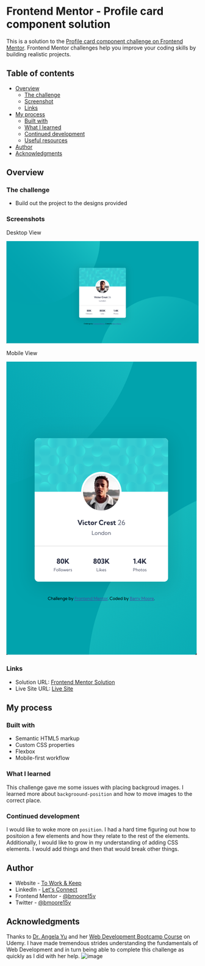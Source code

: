 # Frontend Mentor - Profile card component solution

This is a solution to the [Profile card component challenge on Frontend Mentor](https://www.frontendmentor.io/challenges/profile-card-component-cfArpWshJ). Frontend Mentor challenges help you improve your coding skills by building realistic projects.

## Table of contents

- [Overview](#overview)
  - [The challenge](#the-challenge)
  - [Screenshot](#screenshot)
  - [Links](#links)
- [My process](#my-process)
  - [Built with](#built-with)
  - [What I learned](#what-i-learned)
  - [Continued development](#continued-development)
  - [Useful resources](#useful-resources)
- [Author](#author)
- [Acknowledgments](#acknowledgments)

## Overview

### The challenge

- Build out the project to the designs provided

### Screenshots

Desktop View

![](./design/my-images/desktop-view.png)

Mobile View

![](./design/my-images/mobile-view.png)

### Links

- Solution URL: [Frontend Mentor Solution](https://www.frontendmentor.io/solutions/mobile-first-3-column-display-KjB8xAY9w)
- Live Site URL: [Live Site](https://bmoore15v.github.io/FM-Profile-Card/)

## My process

### Built with

- Semantic HTML5 markup
- Custom CSS properties
- Flexbox
- Mobile-first workflow

### What I learned

This challenge gave me some issues with placing backgroud images. I learned more about `backgroound-position` and how to move images to the correct place.

### Continued development

I would like to woke more on `position`. I had a hard time figuring out how to positoion a few elements and how they relate to the rest of the elements. Additionally, I would like to grow in my understanding of adding CSS elements. I would add things and then that would break other things.

## Author

- Website - [To Work & Keep](https://www.toworkandkeep.com)
- LinkedIn - [Let's Connect](https://www.linkedin.com/in/bmoore15v/)
- Frontend Mentor - [@bmoore15v](https://www.frontendmentor.io/profile/bmoore15v)
- Twitter - [@bmoore15v](https://www.twitter.com/bmoore15v)

## Acknowledgments

Thanks to [Dr. Angela Yu](https://www.udemy.com/user/4b4368a3-b5c8-4529-aa65-2056ec31f37e/) and her [Web Development Bootcamp Course](https://www.udemy.com/course/the-complete-web-development-bootcamp/) on Udemy. I have made tremendous strides understanding the fundamentals of Web Development and in turn being able to complete this challenge as quickly as I did with her help.
![image](https://user-images.githubusercontent.com/79961035/131792014-7ec05186-af15-43f0-b76c-46ca554f249f.png)
